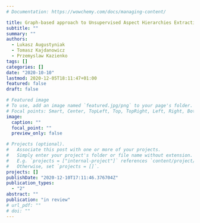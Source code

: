 ```yaml
---
# Documentation: https://wowchemy.com/docs/managing-content/

title: Graph-based approach to Unsupervised Aspect Hierarchies Extraction and Sentimental Summarization
subtitle: ""
summary: ""
authors:
  - Lukasz Augustyniak
  - Tomasz Kajdanowicz
  - Przemyslaw Kazienko
tags: []
categories: []
date: "2020-10-10"
lastmod: 2020-12-05T18:11:47+01:00
featured: false
draft: false

# Featured image
# To use, add an image named `featured.jpg/png` to your page's folder.
# Focal points: Smart, Center, TopLeft, Top, TopRight, Left, Right, BottomLeft, Bottom, BottomRight.
image:
  caption: ""
  focal_point: ""
  preview_only: false

# Projects (optional).
#   Associate this post with one or more of your projects.
#   Simply enter your project's folder or file name without extension.
#   E.g. `projects = ["internal-project"]` references `content/project/deep-learning/index.md`.
#   Otherwise, set `projects = []`.
projects: []
publishDate: "2020-12-10T17:11:46.376704Z"
publication_types:
  - "2"
abstract: ""
publication: "in review"
# url_pdf: ""
# doi: ""
---
```

